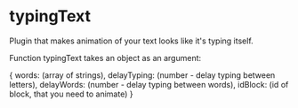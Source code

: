 # typingText
Plugin that makes animation of your text looks like it's typing itself.

Function typingText takes an object as an argument:

{
    words: (array of strings),
    delayTyping: (number - delay typing between letters),
    delayWords: (number - delay typing between words),
    idBlock: (id of block, that you need to animate) 
}
